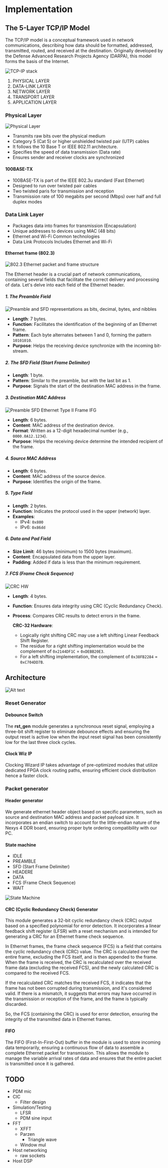 # Implementation

## The 5-Layer TCP/IP Model

The TCP/IP model is a conceptual framework used in network communications, describing how data should be formatted, addressed, transmitted, routed, and received at the destination. Originally developed by the Defense Advanced Research Projects Agency (DARPA), this model forms the basis of the Internet.

![TCP-IP stack](https://www.parthshandilya.com/static/000830ae038ab058c5ae0487027fd995/1bae2/TCP-IP-Layers.png)

1. PHYSICAL LAYER
2. DATA-LINK LAYER
3. NETWORK LAYER
4. TRANSPORT LAYER
5. APPLICATION LAYER

### Physical Layer

![Physical Layer](https://upload.wikimedia.org/wikipedia/commons/5/5f/10baseT_jack.png)

- Transmits raw bits over the physical medium
- Category 5 (Cat 5) or higher unshielded twisted pair (UTP) cables
- It follows the 10 Base T or IEEE 802.11 architecture.
- Specifies the speed of data transmission (Data rate)
- Ensures sender and receiver clocks are synchronized

#### 100BASE-TX

- 100BASE-TX is part of the IEEE 802.3u standard (Fast Ethernet)
- Designed to run over twisted pair cables
- Two twisted paris for transmission and reception
- Transmission rate of 100 megabits per second (Mbps) over half and full duplex modes

### Data Link Layer

- Packages data into frames for transmission (Encapsulation)
- Unique addresses to devices using MAC (48 bits)
- Ethernet and Wi-Fi Common technologies
- Data Link Protocols Includes Ethernet and Wi-Fi

#### Ethernet frame (802.3)

![802.3 Ethernet packet and frame structure](./Img/eth_frame.png)

The Ethernet header is a crucial part of network communications, containing several fields that facilitate the correct delivery and processing of data. Let's delve into each field of the Ethernet header.

##### 1. The Preamble Field

![Preamble and SFD representations as bits, decimal, bytes, and nibbles](./Img/prem_sfd.png)

- **Length**: 7 bytes.
- **Function**: Facilitates the identification of the beginning of an Ethernet frame.
- **Pattern**: Each byte alternates between 1 and 0, forming the pattern `10101010`.
- **Purpose**: Helps the receiving device synchronize with the incoming bit-stream.

##### 2. The SFD Field (Start Frame Delimiter)

- **Length**: 1 byte.
- **Pattern**: Similar to the preamble, but with the last bit as 1.
- **Purpose**: Signals the start of the destination MAC address in the frame.

##### 3. Destination MAC Address

![Preamble SFD Ethernet Type II Frame IFG](https://upload.wikimedia.org/wikipedia/commons/e/e4/Preamble_SFD_Ethernet_Type_II_Frame_IFG.svg)

- **Length**: 6 bytes.
- **Content**: MAC address of the destination device.
- **Format**: Written as a 12-digit hexadecimal number (e.g., `0000.0A12.1234`).
- **Purpose**: Helps the receiving device determine the intended recipient of the frame.

##### 4. Source MAC Address

- **Length**: 6 bytes.
- **Content**: MAC address of the source device.
- **Purpose**: Identifies the origin of the frame.

##### 5. Type Field

- **Length**: 2 bytes.
- **Function**: Indicates the protocol used in the upper (network) layer.
- **Examples**:
  - IPv4: `0x800`
  - IPv6: `0x86dd`

##### 6. Data and Pad Field

- **Size Limit**: 46 bytes (minimum) to 1500 bytes (maximum).
- **Content**: Encapsulated data from the upper layer.
- **Padding**: Added if data is less than the minimum requirement.

##### 7. FCS (Frame Check Sequence)

![CRC HW](./Img/CRC.png)

- **Length**: 4 bytes.
- **Function**: Ensures data integrity using CRC (Cyclic Redundancy Check).
- **Process**: Compares CRC results to detect errors in the frame.

  **CRC-32 Hardware**:

  - Logically right shifting CRC may use a left shifting Linear Feedback Shift Register.
  - The residue for a right shifting implementation would be the complement of `0x2144DF1C` = `0xDEBB20E3`.
  - For a left shifting implementation, the complement of `0x38FB2284` = `0xC704DD7B`.

## Architecture

![Alt text](./Imgae/ModulePDMFFT.png)

### Reset Generator

#### Debounce Switch

The **rst_gen** module generates a synchronous reset signal, employing a three-bit shift register to eliminate debounce effects and ensuring the output reset is active low when the input reset signal has been consistently low for the last three clock cycles.

#### Clock Wiz IP

<!-- the clk signals and freq -->

Clocking Wizard IP takes advantage of pre-optimized modules that utilize dedicated FPGA clock routing paths, ensuring efficient clock distribution hence a faster clock.

### Packet generator

<!-- Gagana -->

#### Header generator

We generate ethernet header object based on specific parameters, such as source and destination MAC address and packet payload size. It incorporates an endian switch to account for the little-endian nature of the Nexys 4 DDR board, ensuring proper byte ordering compatibility with our PC.

#### State machine

- IDLE
- PREAMBLE
- SFD (Start Frame Delimiter)
- HEADERE
- DATA
- FCS (Frame Check Sequence)
- WAIT

![State Machine](./Img/fsm_packet_gen.png)

#### CRC (Cyclic Redundancy Check) Generator

This module generates a 32-bit cyclic redundancy check (CRC) output based on a specified polynomial for error detection. It incorporates a linear feedback shift register (LFSR) with a reset mechanism and is intended for generating a CRC for an Ethernet frame check sequence.

In Ethernet frames, the frame check sequence (FCS) is a field that contains the cyclic redundancy check (CRC) value. The CRC is calculated over the entire frame, excluding the FCS itself, and is then appended to the frame. When the frame is received, the CRC is recalculated over the received frame data (excluding the received FCS), and the newly calculated CRC is compared to the received FCS.

If the recalculated CRC matches the received FCS, it indicates that the frame has not been corrupted during transmission, and it's considered valid. If there is a mismatch, it suggests that errors may have occurred in the transmission or reception of the frame, and the frame is typically discarded.

So, the FCS (containing the CRC) is used for error detection, ensuring the integrity of the transmitted data in Ethernet frames.

#### FIFO

<!-- Add the fifo depth and width -->
<!-- IP config -->

The FIFO (First-In-First-Out) buffer in the module is used to store incoming data temporarily, ensuring a continuous flow of data to assemble a complete Ethernet packet for transmission. This allows the module to manage the variable arrival rates of data and ensures that the entire packet is transmitted once it is gathered.

## TODO

- PDM mic
- CIC
  - Filter design
- Simulation/Testing
  - LFSR
  - PDM sine input
- FFT
  - XFFT
  - Parzen
    - Triangle wave
  - Window mul
- Host networking
  - raw sockets
- Host DSP
